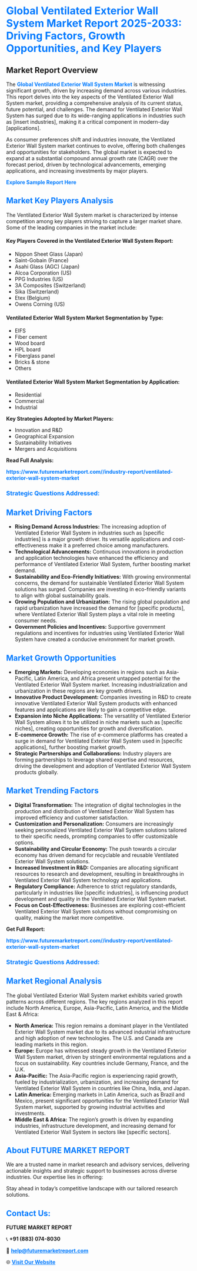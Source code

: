 <h1 style="color: #007BFF;">Global Ventilated Exterior Wall System Market Report 2025-2033: Driving Factors, Growth Opportunities, and Key Players</h1>

<section id="overview">
<h2>Market Report Overview</h2>
<p>The <a href="https://www.futuremarketreport.com//industry-report/ventilated-exterior-wall-system-market" style="color: #007BFF; text-decoration: none;"><strong>Global Ventilated Exterior Wall System Market</strong></a> is witnessing significant growth, driven by increasing demand across various industries. This report delves into the key aspects of the Ventilated Exterior Wall System market, providing a comprehensive analysis of its current status, future potential, and challenges. The demand for Ventilated Exterior Wall System has surged due to its wide-ranging applications in industries such as [insert industries], making it a critical component in modern-day [applications].</p>
<p>As consumer preferences shift and industries innovate, the Ventilated Exterior Wall System market continues to evolve, offering both challenges and opportunities for stakeholders. The global market is expected to expand at a substantial compound annual growth rate (CAGR) over the forecast period, driven by technological advancements, emerging applications, and increasing investments by major players.</p>
</section>

<section id="overview">
<p><a href="https://www.futuremarketreport.com//request-sample/reportId=86457" style="color: #007BFF; text-decoration: none;"><strong>Explore Sample Report Here</strong></a></p>
</section>

<section id="key-players">
<h2 style="color: #007BFF;">Market Key Players Analysis</h2>
<p>The Ventilated Exterior Wall System market is characterized by intense competition among key players striving to capture a larger market share. Some of the leading companies in the market include:</p>
<h4>Key Players Covered in the Ventilated Exterior Wall System Report:</h4>
<ul><li>Nippon Sheet Glass (Japan)</li><li>Saint-Gobain (France)</li><li>Asahi Glass (AGC) (Japan)</li><li>Alcoa Corporation (US)</li><li>PPG Industries (US)</li><li>3A Composites (Switzerland)</li><li>Sika (Switzerland)</li><li>Etex (Belgium)</li><li>Owens Corning (US)</li></ul>
<h4>Ventilated Exterior Wall System Market Segmentation by Type:</h4>
<ul><li>EIFS</li><li>Fiber cement</li><li>Wood board</li><li>HPL board</li><li>Fiberglass panel</li><li>Bricks &amp; stone</li><li>Others</li></ul>

<h4>Ventilated Exterior Wall System Market Segmentation by Application:</h4>
<ul><li>Residential</li><li>Commercial</li><li>Industrial</li></ul>
<p><strong>Key Strategies Adopted by Market Players:</strong></p>
<ul>
<li>Innovation and R&D</li>
<li>Geographical Expansion</li>
<li>Sustainability Initiatives</li>
<li>Mergers and Acquisitions</li>
</ul>
</section>

<section>
<p><strong>Read Full Analysis: </strong></p><a href="https://www.futuremarketreport.com//industry-report/ventilated-exterior-wall-system-market" style="color: #007BFF; text-decoration: none;"><strong>https://www.futuremarketreport.com//industry-report/ventilated-exterior-wall-system-market</strong></a>
<h3 style="color: #007BFF;">Strategic Questions Addressed:</h3>
</section>

<section id="driving-factors">
<h2 style="color: #007BFF;">Market Driving Factors</h2>
<ul>
<li><strong>Rising Demand Across Industries:</strong> The increasing adoption of Ventilated Exterior Wall System in industries such as [specific industries] is a major growth driver. Its versatile applications and cost-effectiveness make it a preferred choice among manufacturers.</li>
<li><strong>Technological Advancements:</strong> Continuous innovations in production and application technologies have enhanced the efficiency and performance of Ventilated Exterior Wall System, further boosting market demand.</li>
<li><strong>Sustainability and Eco-Friendly Initiatives:</strong> With growing environmental concerns, the demand for sustainable Ventilated Exterior Wall System solutions has surged. Companies are investing in eco-friendly variants to align with global sustainability goals.</li>
<li><strong>Growing Population and Urbanization:</strong> The rising global population and rapid urbanization have increased the demand for [specific products], where Ventilated Exterior Wall System plays a vital role in meeting consumer needs.</li>
<li><strong>Government Policies and Incentives:</strong> Supportive government regulations and incentives for industries using Ventilated Exterior Wall System have created a conducive environment for market growth.</li>
</ul>
</section>

<section id="growth-opportunities">
<h2 style="color: #007BFF;">Market Growth Opportunities</h2>
<ul>
<li><strong>Emerging Markets:</strong> Developing economies in regions such as Asia-Pacific, Latin America, and Africa present untapped potential for the Ventilated Exterior Wall System market. Increasing industrialization and urbanization in these regions are key growth drivers.</li>
<li><strong>Innovative Product Development:</strong> Companies investing in R&D to create innovative Ventilated Exterior Wall System products with enhanced features and applications are likely to gain a competitive edge.</li>
<li><strong>Expansion into Niche Applications:</strong> The versatility of Ventilated Exterior Wall System allows it to be utilized in niche markets such as [specific niches], creating opportunities for growth and diversification.</li>
<li><strong>E-commerce Growth:</strong> The rise of e-commerce platforms has created a surge in demand for Ventilated Exterior Wall System used in [specific applications], further boosting market growth.</li>
<li><strong>Strategic Partnerships and Collaborations:</strong> Industry players are forming partnerships to leverage shared expertise and resources, driving the development and adoption of Ventilated Exterior Wall System products globally.</li>
</ul>
</section>

<section id="trending-factors">
<h2 style="color: #007BFF;">Market Trending Factors</h2>
<ul>
<li><strong>Digital Transformation:</strong> The integration of digital technologies in the production and distribution of Ventilated Exterior Wall System has improved efficiency and customer satisfaction.</li>
<li><strong>Customization and Personalization:</strong> Consumers are increasingly seeking personalized Ventilated Exterior Wall System solutions tailored to their specific needs, prompting companies to offer customizable options.</li>
<li><strong>Sustainability and Circular Economy:</strong> The push towards a circular economy has driven demand for recyclable and reusable Ventilated Exterior Wall System solutions.</li>
<li><strong>Increased Investment in R&D:</strong> Companies are allocating significant resources to research and development, resulting in breakthroughs in Ventilated Exterior Wall System technology and applications.</li>
<li><strong>Regulatory Compliance:</strong> Adherence to strict regulatory standards, particularly in industries like [specific industries], is influencing product development and quality in the Ventilated Exterior Wall System market.</li>
<li><strong>Focus on Cost-Effectiveness:</strong> Businesses are exploring cost-efficient Ventilated Exterior Wall System solutions without compromising on quality, making the market more competitive.</li>
</ul>
</section>

<section>
<p><strong>Get Full Report: </strong></p><a href="https://www.futuremarketreport.com//industry-report/ventilated-exterior-wall-system-market" style="color: #007BFF; text-decoration: none;"><strong>https://www.futuremarketreport.com//industry-report/ventilated-exterior-wall-system-market</strong></a>
<h3 style="color: #007BFF;">Strategic Questions Addressed:</h3>
</section>


<section id="regional-analysis">
<h2 style="color: #007BFF;">Market Regional Analysis</h2>
<p>The global Ventilated Exterior Wall System market exhibits varied growth patterns across different regions. The key regions analyzed in this report include North America, Europe, Asia-Pacific, Latin America, and the Middle East & Africa:</p>
<ul>
<li><strong>North America:</strong> This region remains a dominant player in the Ventilated Exterior Wall System market due to its advanced industrial infrastructure and high adoption of new technologies. The U.S. and Canada are leading markets in this region.</li>
<li><strong>Europe:</strong> Europe has witnessed steady growth in the Ventilated Exterior Wall System market, driven by stringent environmental regulations and a focus on sustainability. Key countries include Germany, France, and the U.K.</li>
<li><strong>Asia-Pacific:</strong> The Asia-Pacific region is experiencing rapid growth, fueled by industrialization, urbanization, and increasing demand for Ventilated Exterior Wall System in countries like China, India, and Japan.</li>
<li><strong>Latin America:</strong> Emerging markets in Latin America, such as Brazil and Mexico, present significant opportunities for the Ventilated Exterior Wall System market, supported by growing industrial activities and investments.</li>
<li><strong>Middle East & Africa:</strong> The region’s growth is driven by expanding industries, infrastructure development, and increasing demand for Ventilated Exterior Wall System in sectors like [specific sectors].</li>
</ul>
</section>

<footer>
<h2 style="color: #007BFF;">About FUTURE MARKET REPORT</h2>
<p>We are a trusted name in market research and advisory services, delivering actionable insights and strategic support to businesses across diverse industries. Our expertise lies in offering:</p>

<p>Stay ahead in today’s competitive landscape with our tailored research solutions.</p>

<h2 style="color: #007BFF;">Contact Us:</h2>
<p><strong>FUTURE MARKET REPORT</strong></p>
<p>📞 <strong>+91 (883) 074-8030</strong></p>
<p>📧 <strong><a href="mailto:help@futuremarketreport.com" style="color: #007BFF;">help@futuremarketreport.com</a></strong></p>
<p>🌐 <strong><a href="https://www.futuremarketreport.com/" style="color: #007BFF;">Visit Our Website</a></strong></p>
</footer>